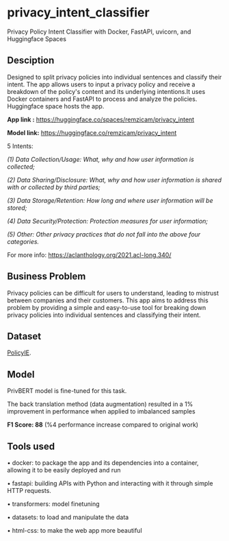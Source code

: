 # privacy_intent_classifier
Privacy Policy Intent Classifier with Docker, FastAPI, uvicorn, and Huggingface Spaces

## Desciption

Designed to split privacy policies into individual sentences and classify their intent. The app allows users to input a privacy policy and receive a breakdown of the policy's content and its underlying intentions.It uses Docker containers and FastAPI to process and analyze the policies. Huggingface space hosts the app. 

**App link :** https://huggingface.co/spaces/remzicam/privacy_intent

**Model link:** https://huggingface.co/remzicam/privacy_intent

5 Intents:

*(1) Data Collection/Usage: What, why and how user information is collected;*

*(2) Data Sharing/Disclosure: What, why and how user information is shared with or collected by third parties;*

*(3) Data Storage/Retention: How long and where user information will be stored;*

*(4) Data Security/Protection: Protection measures for user information;*

*(5) Other: Other privacy practices that do not fall into the above four categories.*

For more info: https://aclanthology.org/2021.acl-long.340/

## Business Problem 

Privacy policies can be difficult for users to understand, leading to mistrust between companies and their customers. This app aims to address this problem by providing a simple and easy-to-use tool for breaking down privacy policies into individual sentences and classifying their intent.

## Dataset

[PolicyIE](https://aclanthology.org/2021.acl-long.340/).

## Model
PrivBERT model is fine-tuned for this task.

The back translation method (data augmentation) resulted in a 1% improvement in performance when applied to imbalanced samples 

**F1 Score: 88** (%4 performance increase compared to original work)

## Tools used

• docker: to package the app and its dependencies into a container, allowing it to be easily deployed and run

• fastapi: building APIs with Python and interacting with it through simple HTTP requests.

• transformers: model finetuning

• datasets: to load and manipulate the data

• html-css: to make the web app more beautiful
